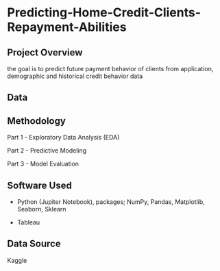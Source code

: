 # Predicting-Home-Credit-Clients-Repayment-Abilities

## Project Overview
the goal is to predict future payment behavior of clients from application, demographic and historical credit behavior data

## Data


## Methodology

Part 1 - Exploratory Data Analysis (EDA)

Part 2 - Predictive Modeling

Part 3 - Model Evaluation

## Software Used

- Python (Jupiter Notebook), packages; NumPy, Pandas, Matplotlib, Seaborn, Sklearn

- Tableau

## Data Source
Kaggle

